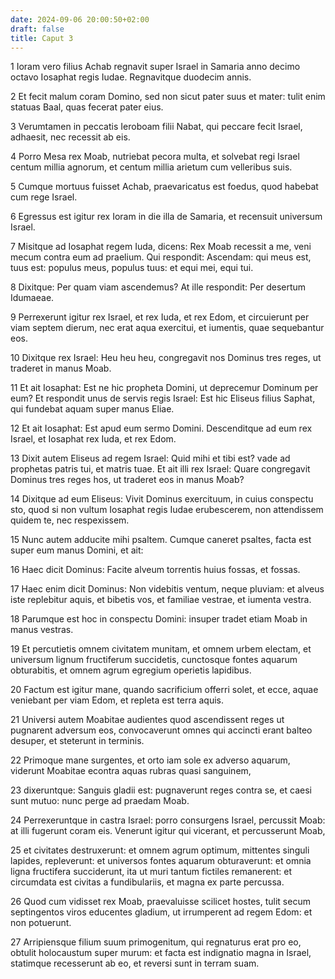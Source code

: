 ```yaml
---
date: 2024-09-06 20:00:50+02:00
draft: false
title: Caput 3
---
```





1 Ioram vero filius Achab regnavit super Israel in Samaria anno decimo octavo Iosaphat regis Iudae. Regnavitque duodecim annis.

2 Et fecit malum coram Domino, sed non sicut pater suus et mater: tulit enim statuas Baal, quas fecerat pater eius.

3 Verumtamen in peccatis Ieroboam filii Nabat, qui peccare fecit Israel, adhaesit, nec recessit ab eis.

4 Porro Mesa rex Moab, nutriebat pecora multa, et solvebat regi Israel centum millia agnorum, et centum millia arietum cum velleribus suis.

5 Cumque mortuus fuisset Achab, praevaricatus est foedus, quod habebat cum rege Israel.

6 Egressus est igitur rex Ioram in die illa de Samaria, et recensuit universum Israel.

7 Misitque ad Iosaphat regem Iuda, dicens: Rex Moab recessit a me, veni mecum contra eum ad praelium. Qui respondit: Ascendam: qui meus est, tuus est: populus meus, populus tuus: et equi mei, equi tui.

8 Dixitque: Per quam viam ascendemus? At ille respondit: Per desertum Idumaeae.

9 Perrexerunt igitur rex Israel, et rex Iuda, et rex Edom, et circuierunt per viam septem dierum, nec erat aqua exercitui, et iumentis, quae sequebantur eos.

10 Dixitque rex Israel: Heu heu heu, congregavit nos Dominus tres reges, ut traderet in manus Moab.

11 Et ait Iosaphat: Est ne hic propheta Domini, ut deprecemur Dominum per eum? Et respondit unus de servis regis Israel: Est hic Eliseus filius Saphat, qui fundebat aquam super manus Eliae.

12 Et ait Iosaphat: Est apud eum sermo Domini. Descenditque ad eum rex Israel, et Iosaphat rex Iuda, et rex Edom.

13 Dixit autem Eliseus ad regem Israel: Quid mihi et tibi est? vade ad prophetas patris tui, et matris tuae. Et ait illi rex Israel: Quare congregavit Dominus tres reges hos, ut traderet eos in manus Moab?

14 Dixitque ad eum Eliseus: Vivit Dominus exercituum, in cuius conspectu sto, quod si non vultum Iosaphat regis Iudae erubescerem, non attendissem quidem te, nec respexissem.

15 Nunc autem adducite mihi psaltem. Cumque caneret psaltes, facta est super eum manus Domini, et ait:

16 Haec dicit Dominus: Facite alveum torrentis huius fossas, et fossas.

17 Haec enim dicit Dominus: Non videbitis ventum, neque pluviam: et alveus iste replebitur aquis, et bibetis vos, et familiae vestrae, et iumenta vestra.

18 Parumque est hoc in conspectu Domini: insuper tradet etiam Moab in manus vestras.

19 Et percutietis omnem civitatem munitam, et omnem urbem electam, et universum lignum fructiferum succidetis, cunctosque fontes aquarum obturabitis, et omnem agrum egregium operietis lapidibus.

20 Factum est igitur mane, quando sacrificium offerri solet, et ecce, aquae veniebant per viam Edom, et repleta est terra aquis.

21 Universi autem Moabitae audientes quod ascendissent reges ut pugnarent adversum eos, convocaverunt omnes qui accincti erant balteo desuper, et steterunt in terminis.

22 Primoque mane surgentes, et orto iam sole ex adverso aquarum, viderunt Moabitae econtra aquas rubras quasi sanguinem,

23 dixeruntque: Sanguis gladii est: pugnaverunt reges contra se, et caesi sunt mutuo: nunc perge ad praedam Moab.

24 Perrexeruntque in castra Israel: porro consurgens Israel, percussit Moab: at illi fugerunt coram eis. Venerunt igitur qui vicerant, et percusserunt Moab,

25 et civitates destruxerunt: et omnem agrum optimum, mittentes singuli lapides, repleverunt: et universos fontes aquarum obturaverunt: et omnia ligna fructifera succiderunt, ita ut muri tantum fictiles remanerent: et circumdata est civitas a fundibulariis, et magna ex parte percussa.

26 Quod cum vidisset rex Moab, praevaluisse scilicet hostes, tulit secum septingentos viros educentes gladium, ut irrumperent ad regem Edom: et non potuerunt.

27 Arripiensque filium suum primogenitum, qui regnaturus erat pro eo, obtulit holocaustum super murum: et facta est indignatio magna in Israel, statimque recesserunt ab eo, et reversi sunt in terram suam.

